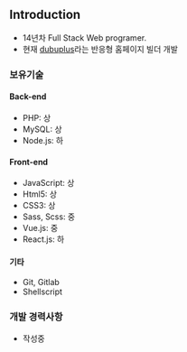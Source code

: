 ## Introduction

- 14년차 Full Stack Web programer.
- 현재 [dubuplus](https://kr.dubuplus.com)라는 반응형 홈페이지 빌더 개발

### 보유기술

#### Back-end
- PHP: 상
- MySQL: 상
- Node.js: 하

#### Front-end
- JavaScript: 상
- Html5: 상
- CSS3: 상
- Sass, Scss: 중
- Vue.js: 중
- React.js: 하

#### 기타
- Git, Gitlab
- Shellscript

### 개발 경력사항
- 작성중
